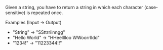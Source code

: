 Given a string, you have to return a string in which each character (case-sensitive) is repeated once.

Examples (Input -> Output)
* "String"      -> "SSttrriinngg"
* "Hello World" -> "HHeelllloo  WWoorrlldd"
* "1234!"       -> "11223344!!"